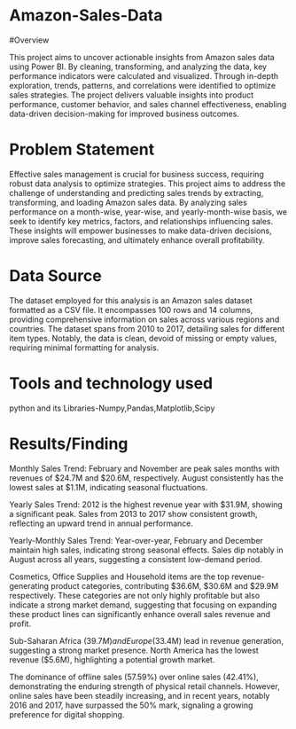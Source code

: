 # Amazon-Sales-Data
#Overview

This project aims to uncover actionable insights from Amazon sales data using Power BI. By cleaning, transforming, and analyzing the data, key performance indicators were calculated and visualized. Through in-depth exploration, trends, patterns, and correlations were identified to optimize sales strategies. The project delivers valuable insights into product performance, customer behavior, and sales channel effectiveness, enabling data-driven decision-making for improved business outcomes.

# Problem Statement

Effective sales management is crucial for business success, requiring robust data analysis to optimize strategies. This project aims to address the challenge of understanding and predicting sales trends by extracting, transforming, and loading Amazon sales data. By analyzing sales performance on a month-wise, year-wise, and yearly-month-wise basis, we seek to identify key metrics, factors, and relationships influencing sales. These insights will empower businesses to make data-driven decisions, improve sales forecasting, and ultimately enhance overall profitability.

# Data Source

The dataset employed for this analysis is an Amazon sales dataset formatted as a CSV file. It encompasses 100 rows and 14 columns, providing comprehensive information on sales across various regions and countries. The dataset spans from 2010 to 2017, detailing sales for different item types. Notably, the data is clean, devoid of missing or empty values, requiring minimal formatting for analysis.

# Tools and technology used

python and its Libraries-Numpy,Pandas,Matplotlib,Scipy

# Results/Finding

Monthly Sales Trend: February and November are peak sales months with revenues of $24.7M and $20.6M, respectively. August consistently has the lowest sales at $1.1M, indicating seasonal fluctuations.

Yearly Sales Trend: 2012 is the highest revenue year with $31.9M, showing a significant peak. Sales from 2013 to 2017 show consistent growth, reflecting an upward trend in annual performance.

Yearly-Monthly Sales Trend: Year-over-year, February and December maintain high sales, indicating strong seasonal effects. Sales dip notably in August across all years, suggesting a consistent low-demand period.

Cosmetics, Office Supplies and Household items are the top revenue-generating product categories, contributing $36.6M, $30.6M and $29.9M respectively. These categories are not only highly profitable but also indicate a strong market demand, suggesting that focusing on expanding these product lines can significantly enhance overall sales revenue and profit.

Sub-Saharan Africa ($39.7M) and Europe ($33.4M) lead in revenue generation, suggesting a strong market presence. North America has the lowest revenue ($5.6M), highlighting a potential growth market.

The dominance of offline sales (57.59%) over online sales (42.41%), demonstrating the enduring strength of physical retail channels. However, online sales have been steadily increasing, and in recent years, notably 2016 and 2017, have surpassed the 50% mark, signaling a growing preference for digital shopping.



